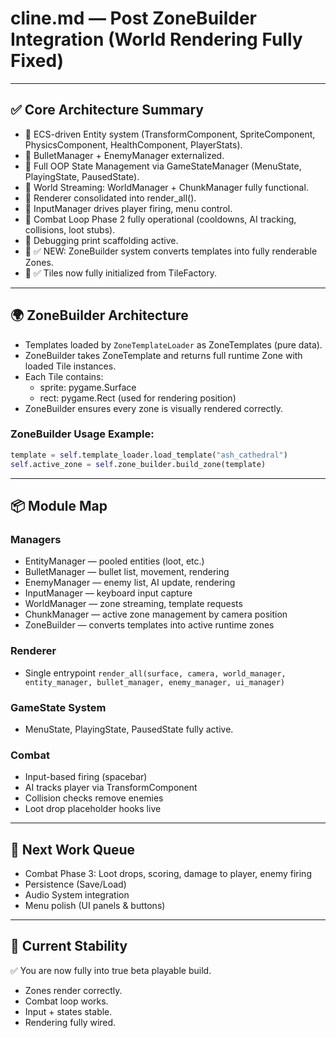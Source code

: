 # cline.md — Post ZoneBuilder Integration (World Rendering Fully Fixed)

---

## ✅ Core Architecture Summary

- 🎯 ECS-driven Entity system (TransformComponent, SpriteComponent, PhysicsComponent, HealthComponent, PlayerStats).
- 🎯 BulletManager + EnemyManager externalized.
- 🎯 Full OOP State Management via GameStateManager (MenuState, PlayingState, PausedState).
- 🎯 World Streaming: WorldManager + ChunkManager fully functional.
- 🎯 Renderer consolidated into render_all().
- 🎯 InputManager drives player firing, menu control.
- 🎯 Combat Loop Phase 2 fully operational (cooldowns, AI tracking, collisions, loot stubs).
- 🎯 Debugging print scaffolding active.
- 🎯 ✅ NEW: ZoneBuilder system converts templates into fully renderable Zones.
- 🎯 ✅ Tiles now fully initialized from TileFactory.

---

## 🌍 ZoneBuilder Architecture

- Templates loaded by `ZoneTemplateLoader` as ZoneTemplates (pure data).
- ZoneBuilder takes ZoneTemplate and returns full runtime Zone with loaded Tile instances.
- Each Tile contains:
  - sprite: pygame.Surface
  - rect: pygame.Rect (used for rendering position)
- ZoneBuilder ensures every zone is visually rendered correctly.

### ZoneBuilder Usage Example:

```python
template = self.template_loader.load_template("ash_cathedral")
self.active_zone = self.zone_builder.build_zone(template)
```

---

## 📦 Module Map

### Managers

- EntityManager — pooled entities (loot, etc.)
- BulletManager — bullet list, movement, rendering
- EnemyManager — enemy list, AI update, rendering
- InputManager — keyboard input capture
- WorldManager — zone streaming, template requests
- ChunkManager — active zone management by camera position
- ZoneBuilder — converts templates into active runtime zones

### Renderer

- Single entrypoint `render_all(surface, camera, world_manager, entity_manager, bullet_manager, enemy_manager, ui_manager)`

### GameState System

- MenuState, PlayingState, PausedState fully active.

### Combat

- Input-based firing (spacebar)
- AI tracks player via TransformComponent
- Collision checks remove enemies
- Loot drop placeholder hooks live

---

## 🔧 Next Work Queue

- Combat Phase 3: Loot drops, scoring, damage to player, enemy firing
- Persistence (Save/Load)
- Audio System integration
- Menu polish (UI panels & buttons)

---

## 🚀 Current Stability

✅ You are now fully into true beta playable build.
- Zones render correctly.
- Combat loop works.
- Input + states stable.
- Rendering fully wired.